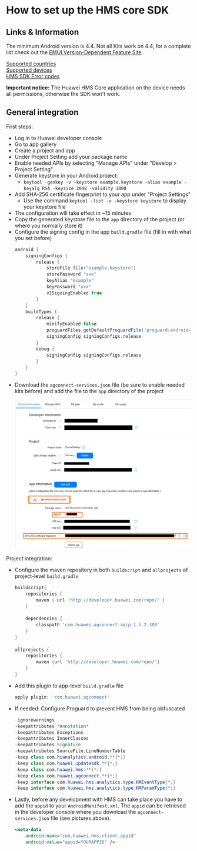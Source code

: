 # How to set up the HMS core SDK

## Links & Information

The minimum Android version is 4.4. Not all Kits work on 4.4, for a complete list check out the [EMUI Version-Dependent Feature Site](https://developer.huawei.com/consumer/en/doc/HMSCore-Guides-V5/emui-version-dependent-0000001050042515-V5).

[Supported countries](https://developer.huawei.com/consumer/en/doc/HMSCore-Guides-V5/supported-regions-0000001050437657-V5)  
[Supported devices](https://developer.huawei.com/consumer/en/doc/HMSCore-Guides-V5/supported-devices-0000001050312738-V5)    
[HMS SDK Error codes](https://developer.huawei.com/consumer/en/doc/development/HMS-References/hms-error-code)

**Important notice:** The Huawei HMS Core application on the device needs all permissions, otherwise the SDK won't work.


## General integration

First steps:
- Log in to Huawei developer console
- Go to app gallery
- Create a project and app
- Under Project Setting add your package name
- Enable needed APIs by selecting "Manage APIs" under "Develop > Project Setting"
- Generate keystore in your Android project:
  - `keytool -genkey -v -keystore example.keystore -alias example -keyalg RSA -keysize 2048 -validity 1000`
- Add SHA-256 certificate fingerprint to your app under "Project Settings"
  - Use the command `keytool -list -v -keystore keystore` to display your keystore file
- The configuration will take effect in ~15 minutes
- Copy the generated keystore file to the `app` directory of the project (or where you normally store it)
- Configure the signing config in the app `build.gradle` file (fill in with what you set before)
  ```gradle
  android {
      signingConfigs {
          release {
              storeFile file("example.keystore")
              storePassword "xxx"
              keyAlias "example"
              keyPassword "xxx"
              v2SigningEnabled true
          }
      }
      buildTypes {
          release {
              minifyEnabled false
              proguardFiles getDefaultProguardFile('proguard-android-optimize.txt'), 'proguard-rules.pro'
              signingConfig signingConfigs.release
          }
          debug {
              signingConfig signingConfigs.release
          }
      }
  }
  ```
- Download the `agconnect-services.json` file (be sure to enable needed kits before) and add the file to the `app` directory of the project
  <p align="left">
    <img src="./img/projectsettings.png" width="600"/>
  </p>


Project integration:
- Configure the maven repository in both `buildscript` and `allprojects` of project-level `build.gradle`
  ```gradle
  buildscript{
      repositories {
          maven { url 'http://developer.huawei.com/repo/' }
      }
      
      dependencies {
          classpath 'com.huawei.agconnect:agcp:1.5.2.300'
      }
  }
  
  allprojects {
      repositories {
          maven {url 'http://developer.huawei.com/repo/'}
      }
  }
  ```
- Add this plugin to app-level `build.gradle` file
  ```gradle
  apply plugin: 'com.huawei.agconnect'
  ```
- If needed: Configure Proguard to prevent HMS from being obfuscated
  ```java
  -ignorewarnings
  -keepattributes *Annotation*
  -keepattributes Exceptions
  -keepattributes InnerClasses
  -keepattributes Signature
  -keepattributes SourceFile,LineNumberTable
  -keep class com.hianalytics.android.**{*;}
  -keep class com.huawei.updatesdk.**{*;}
  -keep class com.huawei.hms.**{*;}
  -keep class com.huawei.agconnect.**{*;}
  -keep interface com.huawei.hms.analytics.type.HAEventType{*;}
  -keep interface com.huawei.hms.analytics.type.HAParamType{*;}
  ```
- Lastly, before any development with HMS can take place you have to add the `appid` to your `AndroidManifest.xml`. The `appid` can be retrieved in the developer console where you download the `agconnect-services.json` file (see pictures above).
  ```xml
  <meta-data
      android:name="com.huawei.hms.client.appid"
      android:value="appid=YOURAPPID" />
  ```

